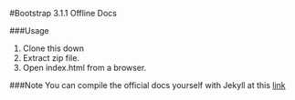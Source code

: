 #Bootstrap 3.1.1 Offline Docs

###Usage
1. Clone this down
2. Extract zip file.
3. Open index.html from a browser.

###Note
You can compile the official docs yourself with Jekyll at this [link](https://github.com/twbs/bootstrap#compiling-css-and-javascript)

